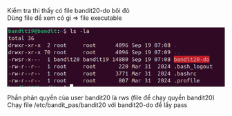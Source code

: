 Kiểm tra thì thấy có file bandit20-do bôi đỏ\
Dùng file để xem có gì => file executable

![alt text](writeup/anh/24.png)

Phần phân quyền của user bandit20 là rws (file để chạy quyền bandit20)\
Chạy file /etc/bandit_pas/bandit20 với bandit20-do để lấy pass